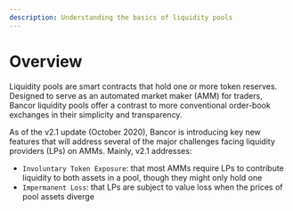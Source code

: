 ```yaml
---
description: Understanding the basics of liquidity pools
---
```


# Overview

Liquidity pools are smart contracts that hold one or more token reserves. Designed to serve as an automated market maker \(AMM\) for traders, Bancor liquidity pools offer a contrast to more conventional order-book exchanges in their simplicity and transparency. 

As of the v2.1 update \(October 2020\), Bancor is introducing key new features that will address several of the major challenges facing liquidity providers \(LPs\) on AMMs. Mainly, v2.1 addresses:

* `Involuntary Token Exposure`: that most AMMs require LPs to contribute liquidity to both assets in a pool, though they might only hold one
* `Impermanent Loss`: that LPs are subject to value loss when the prices of pool assets diverge

